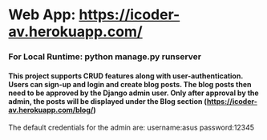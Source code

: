 # Web App: https://icoder-av.herokuapp.com/

### For Local Runtime: python manage.py runserver

#### This project supports CRUD features along with user-authentication. Users can sign-up and login and create blog posts. The blog posts then need to be approved by the Django admin user. Only after approval by the admin, the posts will be displayed under the Blog section (https://icoder-av.herokuapp.com/blog/)

The default credentials for the admin are:
username:asus
password:12345



